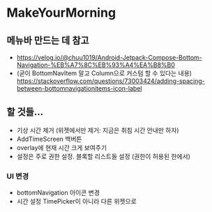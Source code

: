 # MakeYourMorning

## 메뉴바 만드는 데 참고
- https://velog.io/@chuu1019/Android-Jetpack-Compose-Bottom-Navigation-%EB%A7%8C%EB%93%A4%EA%B8%B0
- (굳이 BottomNavItem 말고 Column으로 커스텀 할 수 있다는 내용) https://stackoverflow.com/questions/73003424/adding-spacing-between-bottomnavigationitems-icon-label

## 할 것들...
- 기상 시간 제거 (위젯에서만 제거: 지금은 취침 시간 안내만 하자)
- AddTimeScreen 백버튼
- overlay에 현재 시간 크게 보여주기
- 설정은 주로 권한 설정. 블록할 리스트들 설정 (권한이 허용된 한에서)

### UI 변경
- bottomNavigation 아이콘 변경
- 시간 설정 TimePicker이 아니라 다른 위젯으로